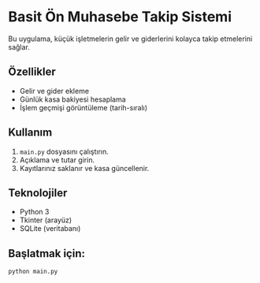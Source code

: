 # Basit Ön Muhasebe Takip Sistemi

Bu uygulama, küçük işletmelerin gelir ve giderlerini kolayca takip etmelerini sağlar.

## Özellikler
- Gelir ve gider ekleme
- Günlük kasa bakiyesi hesaplama
- İşlem geçmişi görüntüleme (tarih-sıralı)

## Kullanım
1. `main.py` dosyasını çalıştırın.
2. Açıklama ve tutar girin.
3. Kayıtlarınız saklanır ve kasa güncellenir.

## Teknolojiler
- Python 3
- Tkinter (arayüz)
- SQLite (veritabanı)

## Başlatmak için:
```bash
python main.py
